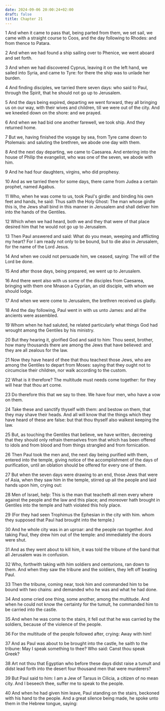 ```yaml
---
date: 2024-09-06 20:00:24+02:00
draft: false
title: Chapter 21
---
```




1 And when it came to pass that, being parted from them, we set sail, we came with a straight course to Coos, and the day following to Rhodes: and from thence to Patara.

2 And when we had found a ship sailing over to Phenice, we went aboard and set forth.

3 And when we had discovered Cyprus, leaving it on the left hand, we sailed into Syria, and came to Tyre: for there the ship was to unlade her burden.

4 And finding disciples, we tarried there seven days: who said to Paul, through the Spirit, that he should not go up to Jerusalem.

5 And the days being expired, departing we went forward, they all bringing us on our way, with their wives and children, till we were out of the city. And we kneeled down on the shore: and we prayed.

6 And when we had bid one another farewell, we took ship. And they returned home.

7 But we, having finished the voyage by sea, from Tyre came down to Ptolemais: and saluting the brethren, we abode one day with them.

8 And the next day departing, we came to Caesarea. And entering into the house of Philip the evangelist, who was one of the seven, we abode with him.

9 And he had four daughters, virgins, who did prophesy.

10 And as we tarried there for some days, there came from Judea a certain prophet, named Agabus.

11 Who, when he was come to us, took Paul's girdle: and binding his own feet and hands, he said: Thus saith the Holy Ghost: The man whose girdle this is, the Jews shall bind in this manner in Jerusalem and shall deliver him into the hands of the Gentiles.

12 Which when we had heard, both we and they that were of that place desired him that he would not go up to Jerusalem.

13 Then Paul answered and said: What do you mean, weeping and afflicting my heart? For I am ready not only to be bound, but to die also in Jerusalem, for the name of the Lord Jesus.

14 And when we could not persuade him, we ceased, saying: The will of the Lord be done.

15 And after those days, being prepared, we went up to Jerusalem.

16 And there went also with us some of the disciples from Caesarea, bringing with them one Mnason a Cyprian, an old disciple, with whom we should lodge.

17 And when we were come to Jerusalem, the brethren received us gladly.

18 And the day following, Paul went in with us unto James: and all the ancients were assembled.

19 Whom when he had saluted, he related particularly what things God had wrought among the Gentiles by his ministry.

20 But they hearing it, glorified God and said to him: Thou seest, brother, how many thousands there are among the Jews that have believed: and they are all zealous for the law.

21 Now they have heard of thee that thou teachest those Jews, who are among the Gentiles to depart from Moses: saying that they ought not to circumcise their children, nor walk according to the custom.

22 What is it therefore? The multitude must needs come together: for they will hear that thou art come.

23 Do therefore this that we say to thee. We have four men, who have a vow on them.

24 Take these and sanctify thyself with them: and bestow on them, that they may shave their heads. And all will know that the things which they have heard of these are false: but that thou thyself also walkest keeping the law.

25 But, as touching the Gentiles that believe, we have written, decreeing that they should only refrain themselves from that which has been offered to idols and from blood and from things strangled and from fornication.

26 Then Paul took the men and, the next day being purified with them, entered into the temple, giving notice of the accomplishment of the days of purification, until an oblation should be offered for every one of them.

27 But when the seven days were drawing to an end, those Jews that were of Asia, when they saw him in the temple, stirred up all the people and laid hands upon him, crying out:

28 Men of Israel, help: This is the man that teacheth all men every where against the people and the law and this place; and moreover hath brought in Gentiles into the temple and hath violated this holy place.

29 (For they had seen Trophimus the Ephesian in the city with him. whom they supposed that Paul had brought into the temple.)

30 And he whole city was in an uproar: and the people ran together. And taking Paul, they drew him out of the temple: and immediately the doors were shut.

31 And as they went about to kill him, it was told the tribune of the band that all Jerusalem was in confusion.

32 Who, forthwith taking with him soldiers and centurions, ran down to them. And when they saw the tribune and the soldiers, they left off beating Paul.

33 Then the tribune, coming near, took him and commanded him to be bound with two chains: and demanded who he was and what he had done.

34 And some cried one thing, some another, among the multitude. And when he could not know the certainty for the tumult, he commanded him to be carried into the castle.

35 And when he was come to the stairs, it fell out that he was carried by the soldiers, because of the violence of the people.

36 For the multitude of the people followed after, crying: Away with him!

37 And as Paul was about to be brought into the castle, he saith to the tribune: May I speak something to thee? Who said: Canst thou speak Greek?

38 Art not thou that Egyptian who before these days didst raise a tumult and didst lead forth into the desert four thousand men that were murderers?

39 But Paul said to him: I am a Jew of Tarsus in Cilicia, a citizen of no mean city. And I beseech thee, suffer me to speak to the people.

40 And when he had given him leave, Paul standing on the stairs, beckoned with his hand to the people. And a great silence being made, he spoke unto them in the Hebrew tongue, saying:


